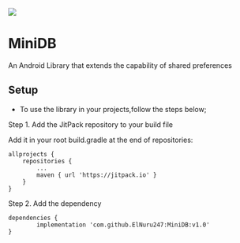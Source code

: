 [![](https://jitpack.io/v/ElNuru247/MiniDB.svg)](https://jitpack.io/#ElNuru247/MiniDB)

# MiniDB
An Android Library that extends the capability of shared preferences

## Setup
- To use the library in your projects,follow the steps below;

Step 1. Add the JitPack repository to your build file

Add it in your root build.gradle at the end of repositories:

	allprojects {
		repositories {
			...
			maven { url 'https://jitpack.io' }
		}
	}
Step 2. Add the dependency

	dependencies {
	        implementation 'com.github.ElNuru247:MiniDB:v1.0'
	}
